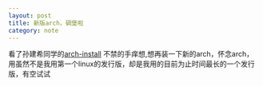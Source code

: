 ```yaml
---
layout: post
title: 新版arch，碉堡啦
category: note
---
```


看了孙建希同学的[arch-install](http://jianxi.info/blog/2012/09/13/arch-install/)  不禁的手痒想,想再装一下新的arch，怀念arch，用虽然不是我用第一个linux的发行版，却是我用的目前为止时间最长的一个发行版，有空试试
